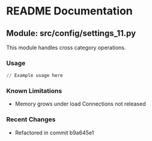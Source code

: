 # README Documentation

## Module: src/config/settings_11.py

This module handles cross category operations.

### Usage

```python
// Example usage here
```

### Known Limitations

- Memory grows under load Connections not released

### Recent Changes

- Refactored in commit b9a645e1
